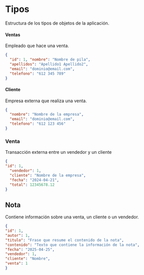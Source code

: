# Tipos
Estructura de los tipos de objetos de la aplicación. 

#### Ventas
Empleado que hace una venta.
```json
{
  "id": 1, "nombre": "Nombre de pila", 
  "apellidos": "Apellido1 Apellido2", 
  "email": "dominio@email.com",
  "telefono": "612 345 789"
}
```

#### Cliente
Empresa externa que realiza una venta.
```json
{
  "nombre": "Nombre de la empresa",
  "email": "dominio@email.com",
  "telefono": "612 123 456"
}
```

### Venta
Transacción externa entre un vendedor y un cliente
```json
{
"id": 1,
  "vendedor": 1,
  "cliente": "Nombre de la empresa",
  "fecha": "2024-04-21",
  "total": 12345678.12
}
```

## Nota
Contiene información sobre una venta, un cliente o un vendedor.
```json
{
"id": 1,
"autor": 1,
"titulo": "Frase que resume el contenido de la nota",
"contenido": "Texto que contiene la información de la nota",
"fecha": "2025-04-25",
"vendedor": 1,
"cliente": "Nombre",
"venta": 1
}
```
